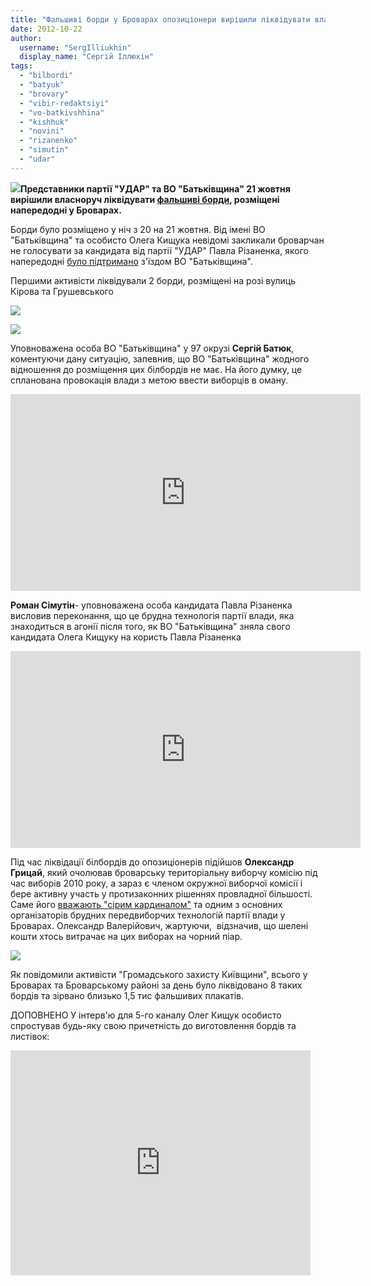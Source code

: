 ```yaml
---
title: "Фальшиві борди у Броварах опозиціонери вирішили ліквідувати власноруч (доповнено)"
date: 2012-10-22
author: 
  username: "SergIlliukhin"
  display_name: "Сергій Іллюхін"
tags: 
  - "bilbordi"
  - "batyuk"
  - "brovary"
  - "vibir-redaktsiyi"
  - "vo-batkivshhina"
  - "kishhuk"
  - "novini"
  - "rizanenko"
  - "simutin"
  - "udar"
---
```


[![](https://mpz.brovary.org/wp-content/uploads/2012/10/IMG_4248.jpg)](https://mpz.brovary.org/wp-content/uploads/2012/10/IMG_4248.jpg)**Представники партії "УДАР" та ВО "Батьківщина" 21 жовтня вирішили власноруч ліквідувати [фальшиві борди](https://mpz.brovary.org/u-brovarah-z-yavilisya-falshivi-bigbordi-shho-svaryat-udar-i-batkivshhinu/ "У Броварах з’явилися фальшиві бігборди, що сварять УДАР і “Батьківщину”"), розміщені напередодні у Броварах.**

Борди було розміщено у ніч з 20 на 21 жовтня. Від імені ВО "Батьківщина" та особисто Олега Кищука невідомі закликали броварчан не голосувати за кандидата від партії "УДАР" Павла Різаненка, якого напередодні [було підтримано](https://mpz.brovary.org/batkivshhina-znyala-kandidata-olega-kishhuka-na-korist-udarivtsya-pavla-rizanenka/ "“Батьківщина” зняла кандидата Олега Кищука на користь “ударівця” Павла Різаненка") з'їздом ВО "Батьківщина".

Першими активісти ліквідували 2 борди, розміщені на розі вулиць Кірова та Грушевського

[![](https://mpz.brovary.org/wp-content/uploads/2012/10/IMG_4229.jpg)](https://mpz.brovary.org/wp-content/uploads/2012/10/IMG_4229.jpg)

[![](https://mpz.brovary.org/wp-content/uploads/2012/10/IMG_4282.jpg)](https://mpz.brovary.org/wp-content/uploads/2012/10/IMG_4282.jpg)

Уповноважена особа ВО "Батьківщина" у 97 окрузі **Сергій Батюк**, коментуючи дану ситуацію, запевнив, що ВО "Батьківщина" жодного відношення до розміщення цих білбордів не має. На його думку, це спланована провокація влади з метою ввести виборців в оману.

<iframe src="http://www.youtube.com/embed/EhBTj-DiLXg" frameborder="0" width="560" height="315"></iframe>

**Роман Сімутін**\- уповноважена особа кандидата Павла Різаненка висловив переконання, що це брудна технологія партії влади, яка знаходиться в агонії після того, як ВО "Батьківщина" зняла свого кандидата Олега Кищуку на користь Павла Різаненка

<iframe src="http://www.youtube.com/embed/zMUKJn8PLBE" frameborder="0" width="560" height="315"></iframe>

Під час ліквідації білбордів до опозиціонерів підійшов **Олександр Грицай**, який очолював броварську територіальну виборчу комісію під час виборів 2010 року, а зараз є членом окружної виборчої комісії і бере активну участь у протизаконних рішеннях провладної більшості. Саме його [вважають "сірим кардиналом"](https://mpz.brovary.org/ni-zaborona-sudu-ni-raptova-zametil-n/ "Ні заборона суду, ні раптова заметіль не стала на заваді акції протесту проти брехливої преси в Броварах") та одним з основних організаторів брудних передвиборчих технологій партії влади у Броварах. Олександр Валерійович, жартуючи,  відзначив, що шелені кошти хтось витрачає на цих виборах на чорний піар.

[![](https://mpz.brovary.org/wp-content/uploads/2012/10/IMG_4294.jpg)](https://mpz.brovary.org/wp-content/uploads/2012/10/IMG_4294.jpg)

Як повідомили активісти "Громадського захисту Київщини", всього у Броварах та Броварському районі за день було ліквідовано 8 таких бордів та зірвано близько 1,5 тис фальшивих плакатів.

ДОПОВНЕНО У інтерв'ю для 5-го каналу Олег Кищук особисто спростував будь-яку свою причетність до виготовлення бордів та листівок:

<iframe width="480" height="360" src="http://www.youtube.com/embed/zoMmt1-G2ic" frameborder="0" allowfullscreen></iframe>

